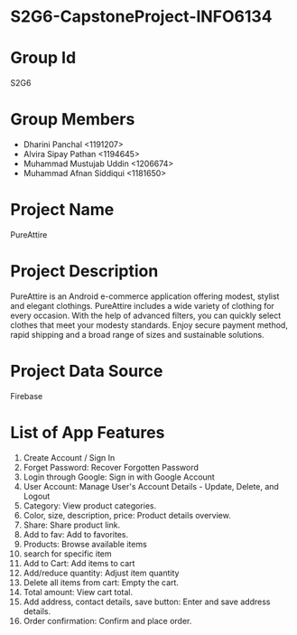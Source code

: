 # S2G6-CapstoneProject-INFO6134
# Group Id
S2G6

# Group Members
- Dharini Panchal <1191207>
- Alvira Sipay Pathan <1194645>
- Muhammad Mustujab Uddin <1206674>
- Muhammad Afnan Siddiqui <1181650>

# Project Name
PureAttire

# Project Description
PureAttire is an Android e-commerce application offering modest, stylist and elegant clothings. PureAttire includes a wide variety of clothing for every occasion. With the help of advanced filters, you can quickly select clothes that meet your modesty standards. Enjoy secure payment method, rapid shipping and a broad range of sizes and sustainable solutions. 

# Project Data Source
Firebase

# List of App Features
1. Create Account / Sign In 
2. Forget Password: Recover Forgotten Password
3. Login through Google: Sign in with Google Account
4. User Account: Manage User's Account Details - Update, Delete, and Logout
5. Category: View product categories.
6. Color, size, description, price: Product details overview.
7. Share: Share product link.
8. Add to fav: Add to favorites.
9. Products: Browse available items
10. search for specific item
11. ⁠Add to Cart: Add items to cart
12. Add/reduce quantity: Adjust item quantity
13. Delete all items from cart: Empty the cart.
14. Total amount: View cart total.
15. Add address, contact details, save button: Enter and save address details.
16. Order confirmation: Confirm and place order.
